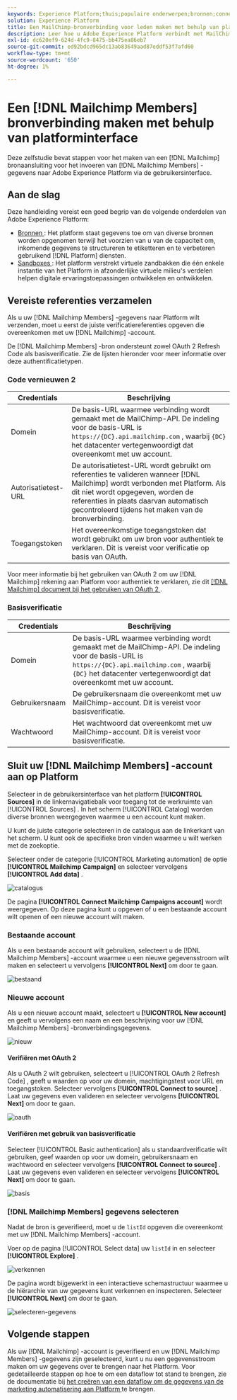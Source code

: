 ```yaml
---
keywords: Experience Platform;thuis;populaire onderwerpen;bronnen;connectors;bronconnectors;bronnen sdk;sdk;SDK
solution: Experience Platform
title: Een MailChimp-bronverbinding voor leden maken met behulp van platforminterface
description: Leer hoe u Adobe Experience Platform verbindt met MailChimp-leden via de gebruikersinterface van het platform.
exl-id: dc620ef9-624d-4fc9-8475-bb475ea86eb7
source-git-commit: ed92bdcd965dc13ab83649aad87eddf53f7afd60
workflow-type: tm+mt
source-wordcount: '650'
ht-degree: 1%

---
```


# Een [!DNL Mailchimp Members] bronverbinding maken met behulp van platforminterface

Deze zelfstudie bevat stappen voor het maken van een [!DNL Mailchimp] bronaansluiting voor het invoeren van [!DNL Mailchimp Members] -gegevens naar Adobe Experience Platform via de gebruikersinterface.

## Aan de slag

Deze handleiding vereist een goed begrip van de volgende onderdelen van Adobe Experience Platform:

* [ Bronnen ](../../../../home.md): Het platform staat gegevens toe om van diverse bronnen worden opgenomen terwijl het voorzien van u van de capaciteit om, inkomende gegevens te structureren te etiketteren en te verbeteren gebruikend [!DNL Platform] diensten.
* [ Sandboxes ](../../../../../sandboxes/home.md): Het platform verstrekt virtuele zandbakken die één enkele instantie van het Platform in afzonderlijke virtuele milieu&#39;s verdelen helpen digitale ervaringstoepassingen ontwikkelen en ontwikkelen.

## Vereiste referenties verzamelen

Als u uw [!DNL Mailchimp Members] -gegevens naar Platform wilt verzenden, moet u eerst de juiste verificatiereferenties opgeven die overeenkomen met uw [!DNL Mailchimp] -account.

De [!DNL Mailchimp Members] -bron ondersteunt zowel OAuth 2 Refresh Code als basisverificatie. Zie de lijsten hieronder voor meer informatie over deze authentificatietypen.

### Code vernieuwen 2

| Credentials | Beschrijving |
| --- | --- |
| Domein | De basis-URL waarmee verbinding wordt gemaakt met de MailChimp-API. De indeling voor de basis-URL is `https://{DC}.api.mailchimp.com` , waarbij `{DC}` het datacenter vertegenwoordigt dat overeenkomt met uw account. |
| Autorisatietest-URL | De autorisatietest-URL wordt gebruikt om referenties te valideren wanneer [!DNL Mailchimp] wordt verbonden met Platform. Als dit niet wordt opgegeven, worden de referenties in plaats daarvan automatisch gecontroleerd tijdens het maken van de bronverbinding. |
| Toegangstoken | Het overeenkomstige toegangstoken dat wordt gebruikt om uw bron voor authentiek te verklaren. Dit is vereist voor verificatie op basis van OAuth. |

Voor meer informatie bij het gebruiken van OAuth 2 om uw [!DNL Mailchimp] rekening aan Platform voor authentiek te verklaren, zie dit [[!DNL Mailchimp]  document bij het gebruiken van OAuth 2 ](https://mailchimp.com/developer/marketing/guides/access-user-data-oauth-2/).

### Basisverificatie

| Credentials | Beschrijving |
| --- | --- |
| Domein | De basis-URL waarmee verbinding wordt gemaakt met de MailChimp-API. De indeling voor de basis-URL is `https://{DC}.api.mailchimp.com` , waarbij `{DC}` het datacenter vertegenwoordigt dat overeenkomt met uw account. |
| Gebruikersnaam | De gebruikersnaam die overeenkomt met uw MailChimp-account. Dit is vereist voor basisverificatie. |
| Wachtwoord | Het wachtwoord dat overeenkomt met uw MailChimp-account. Dit is vereist voor basisverificatie. |

## Sluit uw [!DNL Mailchimp Members] -account aan op Platform

Selecteer in de gebruikersinterface van het platform **[!UICONTROL Sources]** in de linkernavigatiebalk voor toegang tot de werkruimte van [!UICONTROL Sources] . In het scherm [!UICONTROL Catalog] worden diverse bronnen weergegeven waarmee u een account kunt maken.

U kunt de juiste categorie selecteren in de catalogus aan de linkerkant van het scherm. U kunt ook de specifieke bron vinden waarmee u wilt werken met de zoekoptie.

Selecteer onder de categorie [!UICONTROL Marketing automation] de optie **[!UICONTROL Mailchimp Campaign]** en selecteer vervolgens **[!UICONTROL Add data]** .

![ catalogus ](../../../../images/tutorials/create/mailchimp-members/catalog.png)

De pagina **[!UICONTROL Connect Mailchimp Campaigns account]** wordt weergegeven. Op deze pagina kunt u opgeven of u een bestaande account wilt openen of een nieuwe account wilt maken.

### Bestaande account

Als u een bestaande account wilt gebruiken, selecteert u de [!DNL Mailchimp Members] -account waarmee u een nieuwe gegevensstroom wilt maken en selecteert u vervolgens **[!UICONTROL Next]** om door te gaan.

![ bestaand ](../../../../images/tutorials/create/mailchimp-members/existing.png)

### Nieuwe account

Als u een nieuwe account maakt, selecteert u **[!UICONTROL New account]** en geeft u vervolgens een naam en een beschrijving voor uw [!DNL Mailchimp Members] -bronverbindingsgegevens.

![ nieuw ](../../../../images/tutorials/create/mailchimp-members/new.png)


#### Verifiëren met OAuth 2

Als u OAuth 2 wilt gebruiken, selecteert u [!UICONTROL OAuth 2 Refresh Code] , geeft u waarden op voor uw domein, machtigingstest voor URL en toegangstoken. Selecteer vervolgens **[!UICONTROL Connect to source]** . Laat uw gegevens even valideren en selecteer vervolgens **[!UICONTROL Next]** om door te gaan.

![ oauth ](../../../../images/tutorials/create/mailchimp-members/oauth.png)

#### Verifiëren met gebruik van basisverificatie

Selecteer [!UICONTROL Basic authentication] als u standaardverificatie wilt gebruiken, geef waarden op voor uw domein, gebruikersnaam en wachtwoord en selecteer vervolgens **[!UICONTROL Connect to source]** . Laat uw gegevens even valideren en selecteer vervolgens **[!UICONTROL Next]** om door te gaan.

![ basis ](../../../../images/tutorials/create/mailchimp-members/basic.png)

### [!DNL Mailchimp Members] gegevens selecteren

Nadat de bron is geverifieerd, moet u de `listId` opgeven die overeenkomt met uw [!DNL Mailchimp Members] -account.

Voer op de pagina [!UICONTROL Select data] uw `listId` in en selecteer **[!UICONTROL Explore]** .

![ verkennen ](../../../../images/tutorials/create/mailchimp-members/explore.png)

De pagina wordt bijgewerkt in een interactieve schemastructuur waarmee u de hiërarchie van uw gegevens kunt verkennen en inspecteren. Selecteer **[!UICONTROL Next]** om door te gaan.

![ selecteren-gegevens ](../../../../images/tutorials/create/mailchimp-members/select-data.png)

## Volgende stappen

Als uw [!DNL Mailchimp] -account is geverifieerd en uw [!DNL Mailchimp Members] -gegevens zijn geselecteerd, kunt u nu een gegevensstroom maken om uw gegevens over te brengen naar het Platform. Voor gedetailleerde stappen op hoe te om een dataflow tot stand te brengen, zie de documentatie bij [ het creëren van een dataflow om de gegevens van de marketing automatisering aan Platform ](../../dataflow/marketing-automation.md) te brengen.

